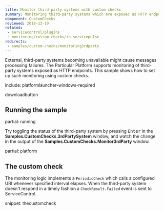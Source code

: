 ```yaml
---
title: Monitor third-party systems with custom checks
summary: Monitoring third-party systems which are exposed as HTTP endpoints with custom checks.
component: CustomChecks
reviewed: 2018-12-19
related:
 - servicecontrol/plugins
 - monitoring/custom-checks/in-servicepulse
redirects:
 - samples/custom-checks/monitoring3rdparty
---
```


External, third-party systems becoming unavailable might cause messages processing failures. The Particular Platform supports monitoring of third-party systems exposed as HTTP endpoints. This sample shows how to set up such monitoring using custom checks.

include: platformlauncher-windows-required

downloadbutton

## Running the sample

partial: running

Try toggling the status of the third-party system by pressing <kbd>Enter</kbd> in the **Samples.CustomChecks.3rdPartySystem** window, and watch the change in the output of the **Samples.CustomChecks.Monitor3rdParty** window.

partial: platform

## The custom check

The monitoring logic implements a `PeriodicCheck` which calls a configured URI whenever specified interval elapses. When the third-party system doesn't respond in a timely fashion a `CheckResult.Failed` event is sent to ServiceControl.

snippet: thecustomcheck
